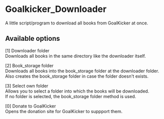 # Goalkicker_Downloader
A little script/program to download all books from GoalKicker at once. <br />

## Available options
[1] Downloader folder <br />
Downloads all books in the same directory like the downloader itself.

[2] Book_storage folder <br />
Downloads all books into the book_storage folder at the downloader folder. <br/>
Also creates the book_storage folder in case the folder doesn't exists.

[3] Select own folder <br />
Allows you to select a folder into which the books will be downloaded. <br />
If no folder is selected, the book_storage folder method is used.

[0] Donate to GoalKicker <br />
Opens the donation site for GoalKicker to suppport them.
